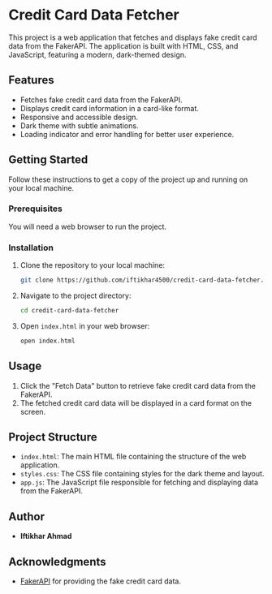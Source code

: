 # Credit Card Data Fetcher

This project is a web application that fetches and displays fake credit card data from the FakerAPI. The application is built with HTML, CSS, and JavaScript, featuring a modern, dark-themed design.

## Features

- Fetches fake credit card data from the FakerAPI.
- Displays credit card information in a card-like format.
- Responsive and accessible design.
- Dark theme with subtle animations.
- Loading indicator and error handling for better user experience.

## Getting Started

Follow these instructions to get a copy of the project up and running on your local machine.

### Prerequisites

You will need a web browser to run the project.

### Installation

1. Clone the repository to your local machine:

    ```bash
    git clone https://github.com/iftikhar4500/credit-card-data-fetcher.git
    ```

2. Navigate to the project directory:

    ```bash
    cd credit-card-data-fetcher
    ```

3. Open `index.html` in your web browser:

    ```bash
    open index.html
    ```

## Usage

1. Click the "Fetch Data" button to retrieve fake credit card data from the FakerAPI.
2. The fetched credit card data will be displayed in a card format on the screen.

## Project Structure

- `index.html`: The main HTML file containing the structure of the web application.
- `styles.css`: The CSS file containing styles for the dark theme and layout.
- `app.js`: The JavaScript file responsible for fetching and displaying data from the FakerAPI.

## Author

- **Iftikhar Ahmad**

## Acknowledgments

- [FakerAPI](https://fakerapi.it) for providing the fake credit card data.
